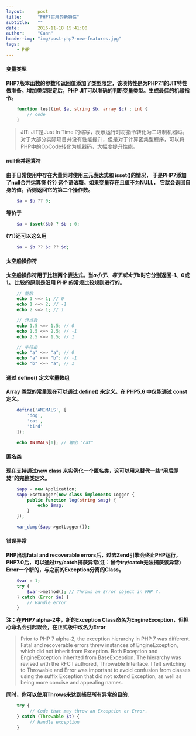 ```yaml
---
layout:     post
title:      "PHP7实用的新特性"
subtitle:   ""
date:       2016-11-18 15:41:00
author:     "Cann"
header-img: "img/post-php7-new-features.jpg"
tags:
    - PHP
---
```


#### 变量类型

**PHP7版本函数的参数和返回值添加了类型限定，该项特性是为PHP7.1的JIT特性做准备。增加类型限定后，PHP JIT可以准确的判断变量类型。生成最佳的机器指令。**

```php
    function test(int $a, string $b, array $c) : int {
        // code
    }
```

> JIT:  JIT是Just In Time 的缩写，表示运行时将指令转化为二进制机器码。对于大部分实际项目并没有性能提升，但是对于计算密集型程序，可以将PHP中的OpCode转化为机器码，大幅度提升性能。

#### null合并运算符

**由于日常使用中存在大量同时使用三元表达式和 isset()的情况， 于是PHP7添加了null合并运算符 (??) 这个语法糖。如果变量存在且值不为NULL， 它就会返回自身的值，否则返回它的第二个操作数。**

```php
    $a = $b ?? 0;
```

**等价于**

```php
    $a = isset($b) ? $b : 0;
```

**(??)还可以这么用**

```php
    $a = $b ?? $c ?? $d;
```

#### 太空船操作符

**太空船操作符用于比较两个表达式。当$a小于、等于或大于$b时它分别返回-1、0或1。 比较的原则是沿用 PHP 的常规比较规则进行的。**

```php
    // 整数
    echo 1 <=> 1; // 0
    echo 1 <=> 2; // -1
    echo 2 <=> 1; // 1

    // 浮点数
    echo 1.5 <=> 1.5; // 0
    echo 1.5 <=> 2.5; // -1
    echo 2.5 <=> 1.5; // 1

    // 字符串
    echo "a" <=> "a"; // 0
    echo "a" <=> "b"; // -1
    echo "b" <=> "a"; // 1
```

#### 通过 define() 定义常量数组

**Array 类型的常量现在可以通过 define() 来定义。在 PHP5.6 中仅能通过 const 定义。**

```php
    define('ANIMALS', [
        'dog',
        'cat',
        'bird'
    ]);

    echo ANIMALS[1]; // 输出 "cat"
```

#### 匿名类

**现在支持通过new class 来实例化一个匿名类，这可以用来替代一些“用后即焚”的完整类定义。**

```php
    $app = new Application;
    $app->setLogger(new class implements Logger {
        public function log(string $msg) {
            echo $msg;
        }
    });

    var_dump($app->getLogger());
```

#### 错误异常

**PHP出现fatal and recoverable errors后，过去Zend引擎会终止PHP运行，PHP7.0后，可以通过try/catch捕获异常(注：曾今try/catch无法捕获该异常)**
**Error一个新的，与之前的Exception分离的Class。**

```php
    $var = 1;
    try {
        $var->method(); // Throws an Error object in PHP 7.
    } catch (Error $e) {
        // Handle error
    }
```

 **注：在PHP7 alpha-2中，新的Exception Class命名为EngineException，但担心命名会引起误会，在正式版中改名为Error**

> Prior to PHP 7 alpha-2, the exception hierarchy in PHP 7 was different. Fatal and recoverable errors threw instances of EngineException, which did not inherit from Exception. Both Exception and EngineException inherited from BaseException. The hierarchy was revised with the RFC I authored, Throwable Interface. I felt switching to Throwable and Error was important to avoid confusion from classes using the suffix Exception that did not extend Exception, as well as being more concise and appealing names.

**同时，你可以使用Throws来达到捕获所有异常的目的.**

```php
    try {
         // Code that may throw an Exception or Error.
    } catch (Throwable $t) {
         // Handle exception
    }
```











